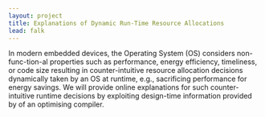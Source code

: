 ```yaml
---
layout: project
title: Explanations of Dynamic Run-Time Resource Allocations
lead: falk
---
```


In modern
embedded devices, the Operating System (OS) considers non-func\-tion\-al properties such as performance, energy efficiency,
timeliness,
or code size resulting in
counter-intuitive resource allocation
decisions dynamically
taken by an OS
at runtime, e.g., sacrificing performance for energy savings.
We will provide online explanations for such counter-intuitive runtime 
decisions by exploiting design-time information provided by 
of
an optimising compiler.

